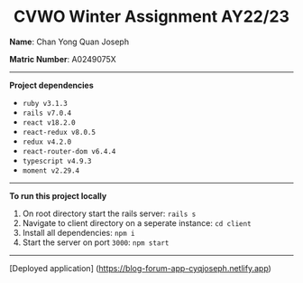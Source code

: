 <h1 align="center">CVWO Winter Assignment AY22/23</h1>

**Name**: Chan Yong Quan Joseph

**Matric Number**: A0249075X

---

**Project dependencies**

- `ruby v3.1.3`
- `rails v7.0.4`
- `react v18.2.0`
- `react-redux v8.0.5`
- `redux v4.2.0`
- `react-router-dom v6.4.4`
- `typescript v4.9.3`
- `moment v2.29.4`

---

**To run this project locally**

1. On root directory start the rails server: `rails s`
2. Navigate to client directory on a seperate instance: `cd client`
3. Install all dependencies: `npm i`
4. Start the server on port `3000`: `npm start`

---

[Deployed application] (https://blog-forum-app-cyqjoseph.netlify.app)

<!--
Things you may want to cover:
* Ruby version
* System dependencies
* Configuration
* Database creation
* Database initialization
* How to run the test suite
* Services (job queues, cache servers, search engines, etc.)
* Deployment instructions
* ...
 -->
